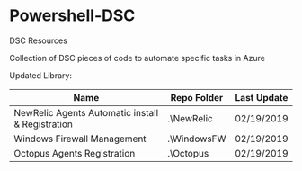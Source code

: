 # Powershell-DSC
DSC Resources

Collection of DSC pieces of code to automate specific tasks in Azure

Updated Library:

| Name											   		 	 										| Repo Folder  			| Last Update	  		|
| -----------------------------------------------------	| -----------------	| ----------------- |
| NewRelic Agents Automatic install & Registration  		| .\NewRelic    		| 02/19/2019				|
| Windows Firewall Management 													| .\WindowsFW   		| 02/19/2019				|
| Octopus Agents Registration														| .\Octopus					| 02/19/2019				|


